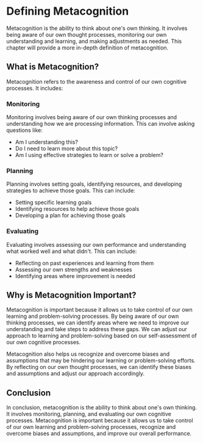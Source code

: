 Defining Metacognition
===============================================

Metacognition is the ability to think about one's own thinking. It involves being aware of our own thought processes, monitoring our own understanding and learning, and making adjustments as needed. This chapter will provide a more in-depth definition of metacognition.

What is Metacognition?
----------------------

Metacognition refers to the awareness and control of our own cognitive processes. It includes:

### Monitoring

Monitoring involves being aware of our own thinking processes and understanding how we are processing information. This can involve asking questions like:

* Am I understanding this?
* Do I need to learn more about this topic?
* Am I using effective strategies to learn or solve a problem?

### Planning

Planning involves setting goals, identifying resources, and developing strategies to achieve those goals. This can include:

* Setting specific learning goals
* Identifying resources to help achieve those goals
* Developing a plan for achieving those goals

### Evaluating

Evaluating involves assessing our own performance and understanding what worked well and what didn't. This can include:

* Reflecting on past experiences and learning from them
* Assessing our own strengths and weaknesses
* Identifying areas where improvement is needed

Why is Metacognition Important?
-------------------------------

Metacognition is important because it allows us to take control of our own learning and problem-solving processes. By being aware of our own thinking processes, we can identify areas where we need to improve our understanding and take steps to address these gaps. We can adjust our approach to learning and problem-solving based on our self-assessment of our own cognitive processes.

Metacognition also helps us recognize and overcome biases and assumptions that may be hindering our learning or problem-solving efforts. By reflecting on our own thought processes, we can identify these biases and assumptions and adjust our approach accordingly.

Conclusion
----------

In conclusion, metacognition is the ability to think about one's own thinking. It involves monitoring, planning, and evaluating our own cognitive processes. Metacognition is important because it allows us to take control of our own learning and problem-solving processes, recognize and overcome biases and assumptions, and improve our overall performance.
